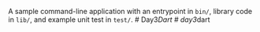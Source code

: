 A sample command-line application with an entrypoint in `bin/`, library code
in `lib/`, and example unit test in `test/`.
#   D a y 3 _ D a r t  
 #   d a y 3 _ d a r t  
 